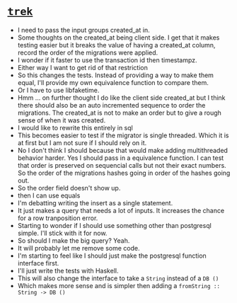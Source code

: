 # [`trek`](https://github.com/jfischoff/trek)
- I need to pass the input groups created_at in.
- Some thoughts on the created_at being client side. I get that it makes testing easier but
  it breaks the value of having a created_at column, record the order of the migrations were applied.
- I wonder if it faster to use the transaction id then timestampz.
- Either way I want to get rid of that restriction
- So this changes the tests. Instead of providing a way to make them equal, I'll provide my own equivalence function to compare them.
- Or I have to use libfaketime.
- Hmm ... on further thought I do like the client side created_at but I think there should also be an auto incremented sequence to order the migrations. The created_at is not to make an order but to give a rough sense of when it was created.
- I would like to rewrite this entirely in sql
- This becomes easier to test if the migrator is single threaded. Which it is at first but I am not sure if I should rely on it.
- No I don't think I should because that would make adding multithreaded behavior harder. Yes I should pass in a equivalence function. I can test that order is preserved on sequencial calls but not their exact numbers. So the order of the migrations hashes going in order of the hashes going out.
- So the order field doesn't show up.
- then I can use equals
- I'm debatting writing the insert as a single statement.
- It just makes a query that needs a lot of inputs. It increases the chance for a row tranposition error.
- Starting to wonder if I should use something other than postgresql simple. I'll stick with it for now.
- So should I make the big query? Yeah.
- It will probably let me remove some code.
- I'm starting to feel like I should just make the postgresql function interface first.
- I'll just write the tests with Haskell.
- This will also change the interface to take a `String` instead of a `DB ()`
- Which makes more sense and is simpler then adding a `fromString :: String -> DB ()`
